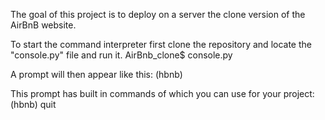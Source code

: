 The goal of this project is to deploy on a server the clone version of the AirBnB website.

To start the command interpreter first clone the repository and locate the "console.py" file and run it.
AirBnb_clone$ console.py

A prompt will then appear like this:
(hbnb)

This prompt has built in commands of which you can use for your project:
(hbnb) quit